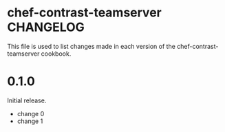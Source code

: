 # chef-contrast-teamserver CHANGELOG

This file is used to list changes made in each version of the chef-contrast-teamserver cookbook.

# 0.1.0

Initial release.

- change 0
- change 1

